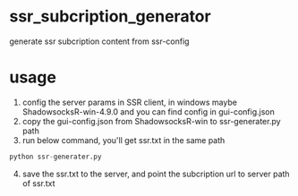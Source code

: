 # ssr_subcription_generator
generate ssr subcription content from ssr-config

# usage

1. config the server params in SSR client, in windows maybe ShadowsocksR-win-4.9.0
and you can find config in gui-config.json
2. copy the gui-config.json from ShadowsocksR-win to ssr-generater.py path
3. run below command, you'll get ssr.txt in the same path
```python
python ssr-generater.py
```
4. save the ssr.txt to the server, and point the subcription url to server path of ssr.txt


